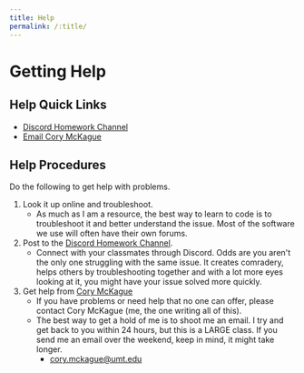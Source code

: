 ```yaml
---
title: Help
permalink: /:title/
---
```


# Getting Help

## Help Quick Links

- [Discord Homework Channel](https://discord.gg/UVHEdnD9qS)
- [Email Cory McKague](mailto:cory.mckague@umt.edu?subject=120%20Question)

## Help Procedures

Do the following to get help with problems.

1. Look it up online and troubleshoot. 
    - As much as I am a resource, the best way to learn to code is to troubleshoot it and better understand the issue. Most of the software we use will often have their own forums.    
2. Post to the [Discord Homework Channel](https://discord.gg/UVHEdnD9qS).
    - Connect with your classmates through Discord. Odds are you aren't the only one struggling with the same issue. It creates comradery, helps others by troubleshooting together and with a lot more eyes looking at it, you might have your issue solved more quickly. 
3. Get help from [Cory McKague]({{site.baseurl}}/instructors/)
    - If you have problems or need help that no one can offer, please contact Cory McKague (me, the one writing all of this).
    - The best way to get a hold of me is to shoot me an email. I try and get back to you within 24 hours, but this is a LARGE class. If you send me an email over the weekend, keep in mind, it might take longer. 
        - [cory.mckague@umt.edu](mailto:cory.mckague@umt.edu?subject=120%20Question)



<!--
## Lab Hours

The "127 Media Arts Computer Lab" (McGill, 127) has open lab hours every weekday afternoon until 5 pm. During these lab hours, a graduate student is available to assist you with help or questions about this and other Media Arts courses. Please feel free to leverage this resource! The lab hours for this semester are as follows;


<div class="embed-responsive" style="padding-bottom:80%"><iframe class="embed-responsive-item" src="https://calendar.google.com/calendar/embed?mode=WEEK&amp;src=1s1tnc56cnjncqhreim65b7pi0%40group.calendar.google.com&ctz=America/Denver" frameborder="0" scrolling="no" allowfullscreen></iframe></div>
-->